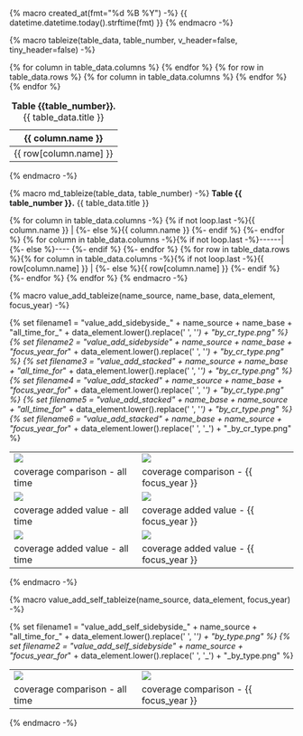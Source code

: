 {% macro created_at(fmt="%d %B %Y") -%}
{{ datetime.datetime.today().strftime(fmt) }}
{% endmacro -%}

{% macro tableize(table_data, table_number, v_header=false, tiny_header=false) -%}
<table>
    <caption><strong>Table {{table_number}}.</strong> {{ table_data.title }}</caption>
    <thead>
        <tr>
            {% for column in table_data.columns %}
                <th {% if v_header is true %} class=vt_header {% endif %}
                    {% if tiny_header is true %} class=tiny_header {% endif %}
                    text-align={{column.alignment}}>{{ column.name }}
                </th>
            {% endfor %}
        </tr>
    </thead>
    <tbody>
        {% for row in table_data.rows %}
            <tr style="background-color: {{ loop.cycle("white", "Gainsboro") }};">
                {% for column in table_data.columns %}
                    <td text-align={{column.alignment}}>{{ row[column.name] }}</td>
                {% endfor %}
            </tr>
        {% endfor %}
    </tbody>
</table>
{% endmacro -%}

{% macro md_tableize(table_data, table_number) -%}
**Table {{ table_number }}.** {{ table_data.title }}

{% for column in table_data.columns -%}
{% if not loop.last -%}{{ column.name }} | {%- else %}{{ column.name }}
{%- endif %}
{%- endfor %}
{% for column in table_data.columns -%}{% if not loop.last -%}------|{%- else %}----
{%- endif %}
{%- endfor %}
{% for row in table_data.rows %}{% for column in table_data.columns -%}{% if not loop.last -%}{{ row[column.name] }} | {%- else %}{{ row[column.name] }}
{%- endif %}
{%- endfor %}
{% endfor %}
{% endmacro -%}


{% macro value_add_tableize(name_source, name_base, data_element, focus_year) -%}

{% set filename1 = "value_add_sidebyside_" + name_source + name_base + "all_time_for_" + data_element.lower().replace(' ', '_') + "_by_cr_type.png" %}
{% set filename2 = "value_add_sidebyside_"  + name_source + name_base + "focus_year_for_" + data_element.lower().replace(' ', '_') + "_by_cr_type.png" %}
{% set filename3 = "value_add_stacked_" + name_source + name_base + "all_time_for_" + data_element.lower().replace(' ', '_') + "_by_cr_type.png" %}
{% set filename4 = "value_add_stacked_"  + name_source + name_base + "focus_year_for_" + data_element.lower().replace(' ', '_') + "_by_cr_type.png" %}
{% set filename5 = "value_add_stacked_" + name_base + name_source + "all_time_for_" + data_element.lower().replace(' ', '_') + "_by_cr_type.png" %}
{% set filename6 = "value_add_stacked_"  + name_base + name_source + "focus_year_for_" + data_element.lower().replace(' ', '_') + "_by_cr_type.png" %}

<table>
  <tr>
    <td valign="top"> <img src="{{ value_add_graphs.files[filename1].cache_filepath }}"></td>
    <td valign="top"> <img src="{{ value_add_graphs.files[filename2].cache_filepath }}"></td>
  </tr>
  <tr>
    <td>coverage comparison - all time</td>
    <td>coverage comparison - {{ focus_year }}</td>
  </tr>
<tr>
    <td valign="top"> <img src="{{ value_add_graphs.files[filename3].cache_filepath }}"></td>
    <td valign="top"> <img src="{{ value_add_graphs.files[filename4].cache_filepath }}"></td>
  </tr>
  <tr>
    <td>coverage added value - all time</td>
    <td>coverage added value - {{ focus_year }}</td>
  </tr>
<tr>
    <td valign="top"> <img src="{{ value_add_graphs.files[filename5].cache_filepath }}"></td>
    <td valign="top"> <img src="{{ value_add_graphs.files[filename6].cache_filepath }}"></td>
  </tr>
  <tr>
    <td>coverage added value - all time</td>
    <td>coverage added value - {{ focus_year }}</td>
  </tr>
 </table>

{% endmacro -%}


{% macro value_add_self_tableize(name_source, data_element, focus_year) -%}

{% set filename1 = "value_add_self_sidebyside_" + name_source + "all_time_for_" + data_element.lower().replace(' ', '_') + "_by_type.png" %}
{% set filename2 = "value_add_self_sidebyside_"  + name_source + "focus_year_for_" + data_element.lower().replace(' ', '_') + "_by_type.png" %}

<table>
  <tr>
    <td valign="top"> <img src="{{ value_add_self_graphs.files[filename1].cache_filepath }}"></td>
    <td valign="top"> <img src="{{ value_add_self_graphs.files[filename2].cache_filepath }}"></td>
  </tr>
  <tr>
    <td>coverage comparison - all time</td>
    <td>coverage comparison - {{ focus_year }}</td>
  </tr>
 </table>

{% endmacro -%}

